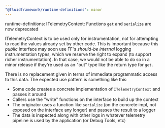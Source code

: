 ```yaml
---
"@fluidframework/runtime-definitions": minor
---
```


runtime-definitions: ITelemetryContext: Functions `get` and `serialize` are now deprecated

ITelemetryContext is to be used only for instrumentation, not for attempting to read the values already set by other code.
This is important because this _public_ interface may soon use FF's _should-be internal_ logging instrumentation types,
which we reserve the right to expand (to support richer instrumentation).
In that case, we would not be able to do so in a minor release if they're used as an "out" type
like the return type for `get`.

There is no replacement given in terms of immediate programmatic access to this data.
The expected use pattern is something like this:

-   Some code creates a concrete implementation of `ITelemetryContext` and passes it around
-   Callers use the "write" functions on the interface to build up the context
-   The originator uses a function like `serialize` (on the concrete impl, not exposed on the interface any longer)
    and passes the result to a logger
-   The data is inspected along with other logs in whatever telemetry pipeline is used by the application (or Debug Tools, etc)
